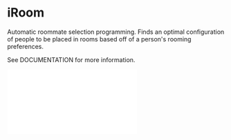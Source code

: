 iRoom
=====

Automatic roommate selection programming. Finds an optimal configuration of people to be placed in rooms based off of a person's rooming preferences. 

See DOCUMENTATION for more information. 

![Alt text](Instructions.pdf?raw=true "Instructions")
